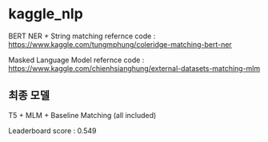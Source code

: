 # kaggle_nlp

BERT NER + String matching refernce code : https://www.kaggle.com/tungmphung/coleridge-matching-bert-ner

Masked Language Model refernce code : https://www.kaggle.com/chienhsianghung/external-datasets-matching-mlm


## 최종 모델
T5 + MLM + Baseline Matching (all included)

Leaderboard score : 0.549
